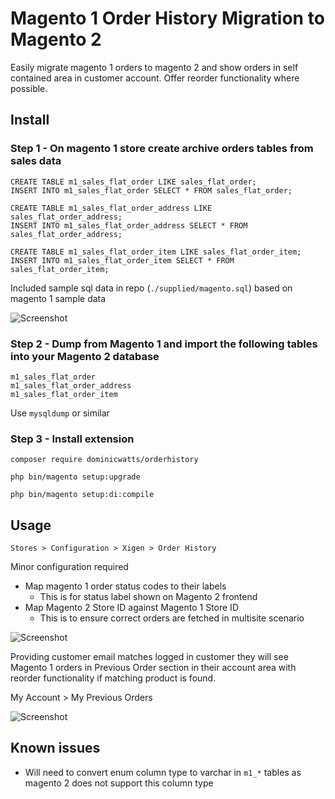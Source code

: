 # Magento 1 Order History Migration to Magento 2

Easily migrate magento 1 orders to magento 2 and show orders in self contained area in customer account. Offer reorder functionality where possible.

## Install

### Step 1 - On magento 1 store create archive orders tables from sales data

    CREATE TABLE m1_sales_flat_order LIKE sales_flat_order; 
    INSERT INTO m1_sales_flat_order SELECT * FROM sales_flat_order;

    CREATE TABLE m1_sales_flat_order_address LIKE sales_flat_order_address; 
    INSERT INTO m1_sales_flat_order_address SELECT * FROM sales_flat_order_address;

    CREATE TABLE m1_sales_flat_order_item LIKE sales_flat_order_item; 
    INSERT INTO m1_sales_flat_order_item SELECT * FROM sales_flat_order_item;

Included sample sql data in repo (`./supplied/magento.sql`) based on magento 1 sample data

![Screenshot](https://i.snipboard.io/ybitXp.jpg)

### Step 2 - Dump from Magento 1 and import the following tables into your Magento 2 database

    m1_sales_flat_order
    m1_sales_flat_order_address
    m1_sales_flat_order_item

Use `mysqldump` or similar

### Step 3 - Install extension

`composer require dominicwatts/orderhistory`

`php bin/magento setup:upgrade`

`php bin/magento setup:di:compile`

## Usage

    Stores > Configuration > Xigen > Order History

Minor configuration required
  - Map magento 1 order status codes to their labels
    - This is for status label shown on Magento 2 frontend
  - Map Magento 2 Store ID against Magento 1 Store ID
    - This is to ensure correct orders are fetched in multisite scenario

![Screenshot](https://i.snipboard.io/QSYDuo.jpg)

Providing customer email matches logged in customer they will see Magento 1 orders in Previous Order section in their account area with reorder functionality if matching product is found.

My Account > My Previous Orders

![Screenshot](https://i.snipboard.io/F6bYvH.jpg)

## Known issues

  - Will need to convert enum column type to varchar in `m1_*` tables as magento 2 does not support this column type
